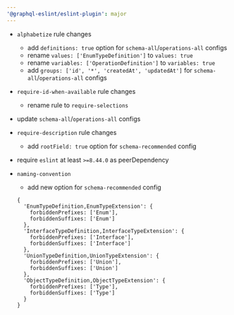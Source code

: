 ```yaml
---
'@graphql-eslint/eslint-plugin': major
---
```


- `alphabetize` rule changes

  - add `definitions: true` option for `schema-all`/`operations-all` configs
  - rename `values: ['EnumTypeDefinition']` to `values: true`
  - rename `variables: ['OperationDefinition']` to `variables: true`
  - add `groups: ['id', '*', 'createdAt', 'updatedAt']` for `schema-all`/`operations-all` configs

- `require-id-when-available` rule changes

  - rename rule to `require-selections`

- update `schema-all`/`operations-all` configs

- `require-description` rule changes

  - add `rootField: true` option for `schema-recommended` config

- require `eslint` at least `>=8.44.0` as peerDependency

- `naming-convention`

  - add new option for `schema-recommended` config

  ```json5
  {
    'EnumTypeDefinition,EnumTypeExtension': {
      forbiddenPrefixes: ['Enum'],
      forbiddenSuffixes: ['Enum']
    },
    'InterfaceTypeDefinition,InterfaceTypeExtension': {
      forbiddenPrefixes: ['Interface'],
      forbiddenSuffixes: ['Interface']
    },
    'UnionTypeDefinition,UnionTypeExtension': {
      forbiddenPrefixes: ['Union'],
      forbiddenSuffixes: ['Union']
    },
    'ObjectTypeDefinition,ObjectTypeExtension': {
      forbiddenPrefixes: ['Type'],
      forbiddenSuffixes: ['Type']
    }
  }
  ```
